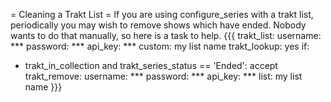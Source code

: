 = Cleaning a Trakt List =
If you are using configure_series with a trakt list, periodically you may wish to remove shows which have ended. Nobody wants to do that manually, so here is a task to help.
{{{
trakt_list:
  username: ***
  password: ***
  api_key: ***
  custom: my list name
trakt_lookup: yes
if:
  - trakt_in_collection and trakt_series_status == 'Ended': accept
trakt_remove:
  username: ***
  password: ***
  api_key: ***
  list: my list name
}}}